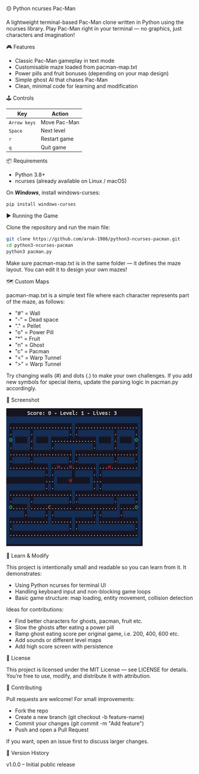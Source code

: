 🟡 Python ncurses Pac-Man

A lightweight terminal-based Pac-Man clone written in Python using the ncurses library.
Play Pac-Man right in your terminal — no graphics, just characters and imagination!

🎮 Features

* Classic Pac-Man gameplay in text mode
* Customisable maze loaded from pacman-map.txt
* Power pills and fruit bonuses (depending on your map design)
* Simple ghost AI that chases Pac-Man
* Clean, minimal code for learning and modification

🕹️ Controls

| Key | Action |
|-----|---------|
| `Arrow keys` | Move Pac-Man |
| `Space` | Next level |
| `r` | Restart game |
| `q` | Quit game |

📦 Requirements

* Python 3.8+
* ncurses (already available on Linux / macOS)

On ***Windows***, install windows-curses:
```bash
pip install windows-curses
```

▶️ Running the Game

Clone the repository and run the main file:

```bash
git clone https://github.com/aruk-1986/python3-ncurses-pacman.git
cd python3-ncurses-pacman
python3 pacman.py
```

Make sure pacman-map.txt is in the same folder — it defines the maze layout.
You can edit it to design your own mazes!

🗺️ Custom Maps

pacman-map.txt is a simple text file where each character represents part of the maze, as follows:

* "#" = Wall
* "-" = Dead space
* "." = Pellet
* "o" = Power Pill
* "*" = Fruit
* "n" = Ghost
* "c" = Pacman
* "<" = Warp Tunnel
* ">" = Warp Tunnel

Try changing walls (#) and dots (.) to make your own challenges. If you add new symbols for special items, update the parsing logic in pacman.py accordingly.

📸 Screenshot

![Pac-Man Screenshot](images/screenshot.png)

🧠 Learn & Modify

This project is intentionally small and readable so you can learn from it. It demonstrates:

* Using Python ncurses for terminal UI
* Handling keyboard input and non-blocking game loops
* Basic game structure: map loading, entity movement, collision detection

Ideas for contributions:

* Find better characters for ghosts, pacman, fruit etc.
* Slow the ghosts after eating a power pill
* Ramp ghost eating score per original game, i.e. 200, 400, 600 etc.
* Add sounds or different level maps
* Add high score screen with persistence

🪪 License

This project is licensed under the MIT License — see LICENSE for details.
You’re free to use, modify, and distribute it with attribution.

💬 Contributing

Pull requests are welcome! For small improvements:

* Fork the repo
* Create a new branch (git checkout -b feature-name)
* Commit your changes (git commit -m "Add feature")
* Push and open a Pull Request

If you want, open an issue first to discuss larger changes.

🔖 Version History

v1.0.0 – Initial public release
